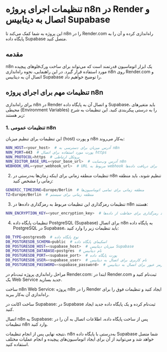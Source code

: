 # تنظیمات اجرای پروژه n8n در Render و اتصال به دیتابیس Supabase

این پروژه به شما کمک می‌کند تا n8n را در Render.com راه‌اندازی کرده و آن را به پایگاه داده Supabase متصل کنید.

## مقدمه

n8n یک ابزار اتوماسیون قدرتمند است که می‌تواند برای ساخت ورک‌فلوهای پیچیده مورد استفاده قرار گیرد. در این راهنمایی، نحوه راه‌اندازی n8n روی Render.com و اتصال آن به دیتابیس Supabase را توضیح خواهیم داد.

## تنظیمات مهم برای اجرای پروژه n8n

برای راه‌اندازی n8n در Render و اتصال آن به پایگاه داده Supabase، باید متغیرهای محیطی (Environment Variables) را به درستی پیکربندی کنید. این تنظیمات به شرح زیر هستند:

### 1. تنظیمات عمومی n8n

این تنظیمات برای تنظیم میزبان (host) و پورت n8n به‌کار می‌روند:

```bash
N8N_HOST=<your_host>  # آدرس میزبان برای دسترسی به n8n
N8N_PORT=443  # پورت مورد استفاده برای اتصال https
N8N_PROTOCOL=https  # پروتکل ارتباطی
N8N_EDITOR_BASE_URL=<your_base_url>  # آدرس وب‌سایت n8n
WEBHOOK_URL=<your_webhook_url>  # URL مربوط به webhook برای دریافت داده‌ها
```

2. تنظیمات منطقه زمانی
برای اینکه زمان‌ها به‌درستی در n8n تنظیم شوند، باید منطقه زمانی را مشخص کنید:
```bash
GENERIC_TIMEZONE=Europe/Berlin  # منطقه زمانی برای تمامی اتوماسیون‌ها
TZ=Europe/Berlin  # منطقه زمانی برای سیستم
```

3. تنظیمات رمزگذاری
این تنظیمات مربوط به رمزگذاری داده‌ها در n8n هستند:
```bash
N8N_ENCRYPTION_KEY=<your_encryption_key>  # کلید رمزگذاری برای حفاظت از داده‌ها
```

4. تنظیمات پایگاه داده PostgreSQL (Supabase)
برای اتصال n8n به پایگاه داده PostgreSQL در Supabase، باید تنظیمات زیر را وارد کنید:
```bash
DB_TYPE=postgresdb  # نوع پایگاه داده
DB_POSTGRESDB_SCHEMA=public  # اسکیمای پایگاه داده
DB_POSTGRESDB_HOST=<supabase_host>  # میزبان دیتابیس Supabase
DB_POSTGRESDB_DATABASE=postgres  # نام دیتابیس
DB_POSTGRESDB_PORT=<supabase_port>  # پورت پایگاه داده
DB_POSTGRESDB_USER=<supabase_user>  # نام کاربری برای اتصال به دیتابیس
DB_POSTGRESDB_PASSWORD=<supabase_password>  # رمز عبور برای اتصال به دیتابیس
```

مراحل راه‌اندازی پروژه
ثبت‌نام در Render.com: ابتدا در Render.com ثبت‌نام کنید و یک Web Service جدید بسازید.

ساخت n8n Web Service: پروژه n8n را در Render ایجاد کنید و تنظیمات فوق را برای راه‌اندازی آن به‌کار ببرید.

ساخت اکانت در Supabase: در Supabase ثبت‌نام کرده و یک پایگاه داده جدید ایجاد کنید.

اتصال n8n به Supabase: پس از ساخت پایگاه داده، اطلاعات اتصال به آن را در تنظیمات n8n وارد کنید.

نتیجه نهایی
پس از انجام تنظیمات، n8n به‌درستی با پایگاه داده Supabase شما متصل خواهد شد و می‌توانید از آن برای ایجاد اتوماسیون‌های پیچیده و انجام عملیات مختلف استفاده کنید.
